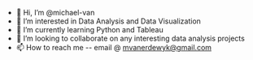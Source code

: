 - 👋 Hi, I’m @michael-van
- 👀 I’m interested in Data Analysis and Data Visualization
- 🌱 I’m currently learning Python and Tableau
- 💞️ I’m looking to collaborate on any interesting data analysis projects
- 📫 How to reach me -- email @ mvanerdewyk@gmail.com

<!---
michael-van/michael-van is a ✨ special ✨ repository because its `README.md` (this file) appears on your GitHub profile.
You can click the Preview link to take a look at your changes.
--->
